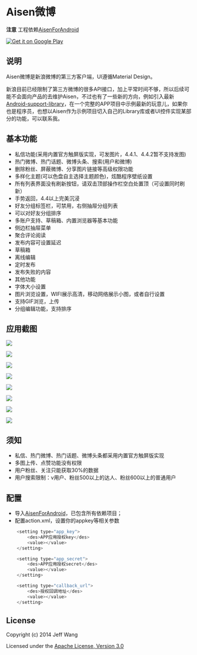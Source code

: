 # Aisen微博

**注意** 工程依赖[AisenForAndroid](https://github.com/wangdan/AisenForAndroid)

[![Get it on Google Play](http://www.android.com/images/brand/get_it_on_play_logo_small.png)](http://play.google.com/store/apps/details?id=org.aisen.weibo.sina)

## 说明
Aisen微博是新浪微博的第三方客户端，UI遵循Material Design。

新浪目前已经限制了第三方微博的很多API接口，加上平常时间不够，所以后续可能不会面向产品的去维护Aisen，不过也有了一些新的方向，例如引入最新[Android-support-library](https://blog.leancloud.cn/3306/)，在一个完整的APP项目中示例最新的玩意儿，如果你也是程序员，也想以Aisen作为示例项目切入自己的Library库或者UI控件实现某部分的功能，可以联系我。

## 基本功能
 
 * 私信功能(采用内置官方触屏版实现，可发图片，4.4.1、4.4.2暂不支持发图)
 * 热门微博、热门话题、微博头条、搜索(用户和微博)
 * 删除粉丝、屏蔽微博、分享图片链接等高级权限功能
 * 多样化主题(可以色盘自主选择主题颜色)，炫酷程序壁纸设置
 * 所有列表界面没有刷新按钮，请双击顶部操作栏空白处置顶（可设置同时刷新）
 * 手势返回，4.4以上完美沉浸
 * 好友分组标签栏，可禁用，右侧抽屉分组列表
 * 可以对好友分组排序
 * 多账户支持、草稿箱、内置浏览器等基本功能
 * 侧边栏抽屉菜单
 * 聚合评论阅读
 * 发布内容可设置延迟
 * 草稿箱
  * 离线编辑
  * 定时发布
  * 发布失败的内容
 * 其他功能
  * 字体大小设置
  * 图片浏览设置，WIFI展示高清，移动网络展示小图，或者自行设置
  * 支持GIF浏览，上传
  * 分组编辑功能，支持排序

## 应用截图

![](https://github.com/wangdan/AisenWeibo/raw/master/resource/aisen_5.gif) 

![](https://github.com/wangdan/AisenWeibo/raw/master/resource/git_2.png)

![](https://github.com/wangdan/AisenWeibo/raw/master/resource/git_6.png) 

![](https://github.com/wangdan/AisenWeibo/raw/master/resource/git_4.png) 

![](https://github.com/wangdan/AisenWeibo/raw/master/resource/git_5.png) 

![](https://github.com/wangdan/AisenWeibo/raw/master/resource/git_3.png) 

![](https://github.com/wangdan/AisenWeibo/raw/master/resource/git_7.png) 

![](https://github.com/wangdan/AisenWeibo/raw/master/resource/git_1.png) 

## 须知
 * 私信、热门微博、热门话题、微博头条都采用内置官方触屏版实现
 * 多图上传、点赞功能没有权限
 * 用户粉丝、关注只能获取30%的数据
 * 用户搜索限制：v用户、粉丝500以上的达人、粉丝600以上的普通用户

## 配置
 * 导入[AisenForAndroid](https://github.com/wangdan/AisenForAndroid)，已包含所有依赖项目；
 * 配置action.xml，设置你的appkey等相关参数
```java	
	<setting type="app_key">
		<des>APP应用授权key</des>
		<value></value>
	</setting>

	<setting type="app_secret">
		<des>APP应用授权secret</des>
		<value></value>
	</setting>

	<setting type="callback_url">
		<des>授权回调地址</des>
		<value></value>
	</setting>
```

## License

Copyright (c) 2014 Jeff Wang

Licensed under the [Apache License, Version 3.0](http://opensource.org/licenses/GPL-3.0)

